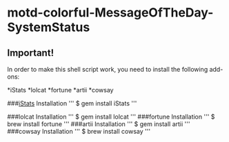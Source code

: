 # motd-colorful-MessageOfTheDay-SystemStatus

## **Important!**
In order to make this shell script work, you need to install the following add-ons:

*iStats
*lolcat
*fortune
*artii
*cowsay

###[iStats](https://github.com/Chris911/iStats)
Installation
'''
$ gem install iStats
'''

###lolcat
Installation
'''
$ gem install lolcat
'''
###fortune
Installation
'''
$ brew install fortune
'''
###artii
Installation
'''
$ gem install artii
'''
###cowsay
Installation
'''
$ brew install cowsay
'''
